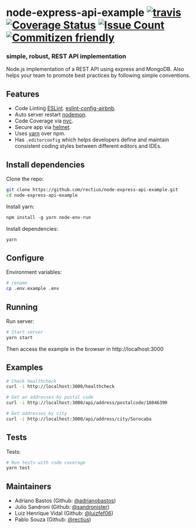 # node-express-api-example [![travis][travis-image]][travis-url] [![Coverage Status][coveralls-image]][coveralls-url] [![Issue Count][codeclimate-image]][codeclimate-url] [![Commitizen friendly][commitizen-image]][commitizen-url]

[travis-image]: https://img.shields.io/travis/rectius/node-express-api-example/master.svg
[travis-url]: https://travis-ci.org/rectius/node-express-api-example
[coveralls-image]: https://coveralls.io/repos/github/rectius/node-express-api-example/badge.svg?branch=master
[coveralls-url]: https://coveralls.io/github/rectius/node-express-api-example?branch=master
[codeclimate-image]: https://codeclimate.com/github/rectius/node-express-api-example/badges/issue_count.svg
[codeclimate-url]: https://codeclimate.com/github/rectius/node-express-api-example
[commitizen-image]: https://img.shields.io/badge/commitizen-friendly-brightgreen.svg
[commitizen-url]: http://commitizen.github.io/cz-cli/

### simple, robust, REST API implementation

Node.js implementation of a REST API using express and MongoDB. Also helps your team to promote best practices by following simple conventions.

## Features

- Code Linting [ESLint](http://eslint.org). [eslint-config-airbnb](https://github.com/airbnb/javascript/tree/master/packages/eslint-config-airbnb).
- Auto server restart [nodemon](https://github.com/remy/nodemon).
- Code Coverage via [nyc](https://www.npmjs.com/package/nyc).
- Secure app via [helmet](https://github.com/helmetjs/helmet).
- Uses [yarn](https://yarnpkg.com) over npm.
- Has `.editorconfig` which helps developers define and maintain consistent coding styles between different editors and IDEs.

## Install dependencies

Clone the repo:
```sh
git clone https://github.com/rectius/node-express-api-example.git
cd node-express-api-example
```

Install yarn:
```js
npm install -g yarn node-env-run
```

Install dependencies:
```sh
yarn
```

## Configure 

Environment variables:
```sh
# rename
cp .env.example .env
```

## Running

Run server:
```sh
# Start server
yarn start
```

Then access the example in the browser in http://localhost:3000

## Examples

```sh
# Check healthcheck
curl -i http://localhost:3000/healthcheck

# Get an addresses by postal code
curl -i http://localhost:3000/api/address/postalcode/18046390

# Get addresses by city
curl -i http://localhost:3000/api/address/city/Sorocaba
```

## Tests

Tests:
```sh
# Run tests with code coverage
yarn test
```

## Maintainers

- Adriano Bastos (Github: <a href="https://github.com/adrianobastos">@adrianobastos</a>)
- Julio Sandroni (Github: <a href="https://github.com/sandronister">@sandronister</a>)
- Luiz Henrique Vidal (Github: <a href="https://github.com/luizfef06">@luizfef06</a>)
- Pablo Souza (Github: <a href="https://github.com/rectius">@rectius</a>)
